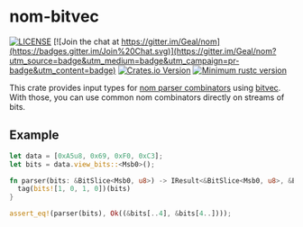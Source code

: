 # nom-bitvec

[![LICENSE](https://img.shields.io/badge/license-MIT-blue.svg)](LICENSE)
[![Join the chat at https://gitter.im/Geal/nom](https://badges.gitter.im/Join%20Chat.svg)](https://gitter.im/Geal/nom?utm_source=badge&utm_medium=badge&utm_campaign=pr-badge&utm_content=badge)
[![Crates.io Version](https://img.shields.io/crates/v/nom-bitvec.svg)](https://crates.io/crates/nom-bitvec)
[![Minimum rustc version](https://img.shields.io/badge/rustc-1.51.0+-lightgray.svg)](#rust-version-requirements)

This crate provides input types for [nom parser combinators](https://crates.io/crates/nom)
using [bitvec](https://crates.io/crates/bitvec).
With those, you can use common nom combinators directly on streams of bits.

## Example

```rust
let data = [0xA5u8, 0x69, 0xF0, 0xC3];
let bits = data.view_bits::<Msb0>();

fn parser(bits: &BitSlice<Msb0, u8>) -> IResult<&BitSlice<Msb0, u8>, &BitSlice<Msb0, u8>> {
  tag(bits![1, 0, 1, 0])(bits)
}

assert_eq!(parser(bits), Ok((&bits[..4], &bits[4..])));
```
